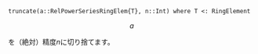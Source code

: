 ```
truncate(a::RelPowerSeriesRingElem{T}, n::Int) where T <: RingElement
```

$$
a
$$

を（絶対）精度$n$に切り捨てます。
